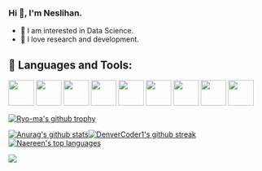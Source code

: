 ### Hi 👋, I'm Neslihan.

- 🧐 I am interested in Data Science. 
- 🌱 I love research and development.





## 🌈 Languages and Tools:
<img
src="https://image.flaticon.com/icons/png/512/3098/3098090.png" width="50" height="50"
/>
<img
src="https://image.flaticon.com/icons/png/512/4248/4248349.png" width="50" height="50"
/>
<img
src="https://image.flaticon.com/icons/png/512/274/274437.png" width="50" height="50"
/>
<img
src="https://image.flaticon.com/icons/png/512/919/919826.png" width="50" height="50"
/>
<img
src="https://image.flaticon.com/icons/png/512/888/888859.png" width="50" height="50"
/>
<img
src="https://image.flaticon.com/icons/png/512/226/226772.png" width="50" height="50"
/>
<img
src="https://image.flaticon.com/icons/png/512/4626/4626050.png" width="50" height="50"
/>
<img
src="https://image.flaticon.com/icons/png/512/2504/2504911.png" width="50" height="50"
/>
<img
src="https://image.flaticon.com/icons/png/512/2584/2584687.png" width="50" height="50"
/>

[![Ryo-ma's github trophy](https://github-profile-trophy.vercel.app/?username=neslihanyetik&row=1)](https://github.com/ryo-ma/github-profile-trophy)

[![Anurag's github stats](https://github-readme-stats.vercel.app/api?username=neslihanyetik&theme=white-black)](https://github.com/anuraghazra/github-readme-stats)[![DenverCoder1's github streak](https://github-readme-streak-stats.herokuapp.com/?user=neslihanyetik&theme=white-black)](https://github.com/DenverCoder1/github-readme-streak-stats)
 [![Naereen's top languages](https://github-readme-stats.vercel.app/api/top-langs/?username=neslihanyetik&theme=white-black)](https://github.com/anuraghazra/github-readme-stats)

![](https://komarev.com/ghpvc/?username=your-github-neslihanyetik&color=ff69b4)


<!--
**neslihanyetik/neslihanyetik** is a ✨ _special_ ✨ repository because its `README.md` (this file) appears on your GitHub profile.

Here are some ideas to get you started:

- 🔭 I’m currently working on ...
- 🌱 I’m currently learning ...
- 👯 I’m looking to collaborate on ...
- 🤔 I’m looking for help with ...
- 💬 Ask me about ...
- 📫 How to reach me: ...
- 😄 Pronouns: ...
- ⚡ Fun fact: ...
-->
